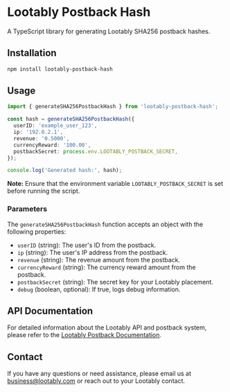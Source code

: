 # Lootably Postback Hash

A TypeScript library for generating Lootably SHA256 postback hashes.

## Installation

```bash
npm install lootably-postback-hash
```

## Usage

```typescript
import { generateSHA256PostbackHash } from 'lootably-postback-hash';

const hash = generateSHA256PostbackHash({
  userID: 'example_user_123',
  ip: '192.0.2.1',
  revenue: '0.5000',
  currencyReward: '100.00',
  postbackSecret: process.env.LOOTABLY_POSTBACK_SECRET,
});

console.log('Generated hash:', hash);
```

**Note:** Ensure that the environment variable `LOOTABLY_POSTBACK_SECRET` is set before running the script.

### Parameters

The `generateSHA256PostbackHash` function accepts an object with the following properties:

- `userID` (string): The user's ID from the postback.
- `ip` (string): The user's IP address from the postback.
- `revenue` (string): The revenue amount from the postback.
- `currencyReward` (string): The currency reward amount from the postback.
- `postbackSecret` (string): The secret key for your Lootably placement.
- `debug` (boolean, optional): If true, logs debug information.

## API Documentation

For detailed information about the Lootably API and postback system, please refer to the [Lootably Postback Documentation](https://documentation.lootably.com/docs/postbacks).

## Contact

If you have any questions or need assistance, please email us at [business@lootably.com](mailto:business@lootably.com) or reach out to your Lootably contact.